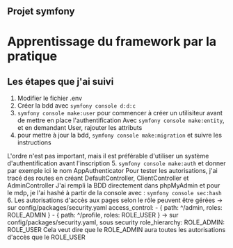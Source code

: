 ## Projet symfony

# Apprentissage du framework par la pratique
 ## Les étapes que j'ai suivi
1. Modifier le fichier .env
2. Créer la bdd avec `symfony console d:d:c`
3. `symfony console make:user` pour commencer à créer un utilisiteur avant de mettre en place l'authentification
Avec `symfony console make:entity`, et en demandant User, rajouter les attributs
4. pour mettre à jour la bdd, `symfony console make:migration` et suivre les instructions

L'ordre n'est pas important, mais il est préférable d'utiliser un système d'authentification avant l'inscription
5. `symfony console make:auth` et donner par exemple ici le nom AppAuthenticator
Pour tester les autorisations, j'ai tracé des routes en créant DefaultController, ClientController et AdminController
J'ai rempli la BDD directement dans phpMyAdmin et pour le mdp, je l'ai hashé à partir de la console avec :
`symfony console sec:hash`
6. Les autorisations d'accès aux pages selon le rôle peuvent être gérées 
-> sur config/packages/security.yaml
 access_control:
        - { path: ^/admin, roles: ROLE_ADMIN }
        - { path: ^/profile, roles: ROLE_USER }
-> sur config/packages/security.yaml, sous security
role_hierarchy:
    ROLE_ADMIN: ROLE_USER
Cela veut dire que le ROLE_ADMIN aura toutes les autorisations d'accès que le ROLE_USER
